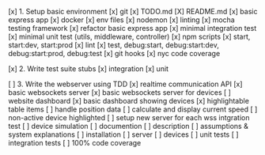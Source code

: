[x] 1. Setup basic environment
[x]   git
[x]   TODO.md
[X]   README.md
[x]   basic express app
[x]   docker
[x]   env files
[x]   nodemon
[x]   linting
[x]   mocha testing framework
[x]   refactor basic express app
[x]   minimal integration test
[x]   minimal unit test (utils, middleware, controller)
[x]   npm scripts 
[x]     start, start:dev, start:prod
[x]     lint
[x]     test, debug:start, debug:start:dev, debug:start:prod, debug:test
[x]   git hooks
[x]   nyc code coverage

[x] 2. Write test suite stubs
[x]   integration
[x]   unit

[ ] 3. Write the webserver using TDD
[x]   realtime communication API
[x]     basic websockets server
[x]     basic websockets server for devices
[ ]   website dashboard
[x]     basic dashboard showing devices
[x]     highlightable table items
[ ]     handle position data
[ ]     calculate and display current speed
[ ]     non-active device highlighted
[ ]     setup new server for each wss intgration test
[ ]   device simulation
[ ]   documention
[ ]     description
[ ]     assumptions & system explanations
[ ]     installation
[ ]       server
[ ]       devices
[ ]   unit tests
[ ]   integration tests
[ ]   100% code coverage
